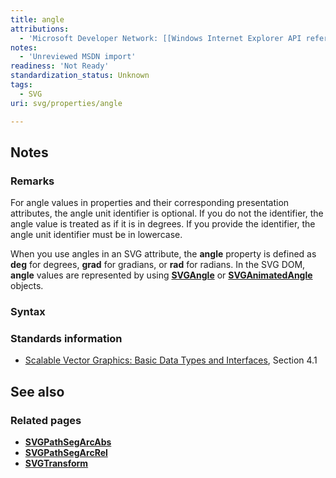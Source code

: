 ```yaml
---
title: angle
attributions:
  - 'Microsoft Developer Network: [[Windows Internet Explorer API reference](http://msdn.microsoft.com/en-us/library/ie/hh828809%28v=vs.85%29.aspx) Article]'
notes:
  - 'Unreviewed MSDN import'
readiness: 'Not Ready'
standardization_status: Unknown
tags:
  - SVG
uri: svg/properties/angle

---
```

## Notes

### Remarks

For angle values in properties and their corresponding presentation attributes, the angle unit identifier is optional. If you do not the identifier, the angle value is treated as if it is in degrees. If you provide the identifier, the angle unit identifier must be in lowercase.

When you use angles in an SVG attribute, the **angle** property is defined as **deg** for degrees, **grad** for gradians, or **rad** for radians. In the SVG DOM, **angle** values are represented by using [**SVGAngle**](/svg/objects/SVGAngle) or [**SVGAnimatedAngle**](/svg/objects/SVGAnimatedAngle) objects.

### Syntax

### Standards information

-   [Scalable Vector Graphics: Basic Data Types and Interfaces](http://go.microsoft.com/fwlink/p/?linkid=204732), Section 4.1

## See also

### Related pages

-   [**SVGPathSegArcAbs**](/svg/objects/SVGPathSegArcAbs)
-   [**SVGPathSegArcRel**](/svg/objects/SVGPathSegArcRel)
-   [**SVGTransform**](/svg/objects/SVGTransform)
